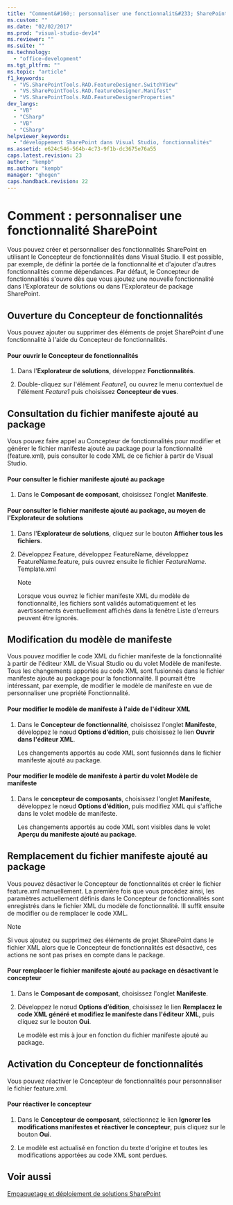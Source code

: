 ```yaml
---
title: "Comment&#160;: personnaliser une fonctionnalit&#233; SharePoint"
ms.custom: ""
ms.date: "02/02/2017"
ms.prod: "visual-studio-dev14"
ms.reviewer: ""
ms.suite: ""
ms.technology: 
  - "office-development"
ms.tgt_pltfrm: ""
ms.topic: "article"
f1_keywords: 
  - "VS.SharePointTools.RAD.FeatureDesigner.SwitchView"
  - "VS.SharePointTools.RAD.featureDesigner.Manifest"
  - "VS.SharePointTools.RAD.FeatureDesignerProperties"
dev_langs: 
  - "VB"
  - "CSharp"
  - "VB"
  - "CSharp"
helpviewer_keywords: 
  - "développement SharePoint dans Visual Studio, fonctionnalités"
ms.assetid: e624c546-564b-4c73-9f1b-dc3675e76a55
caps.latest.revision: 23
author: "kempb"
ms.author: "kempb"
manager: "ghogen"
caps.handback.revision: 22
---
```

# Comment&#160;: personnaliser une fonctionnalit&#233; SharePoint
  Vous pouvez créer et personnaliser des fonctionnalités SharePoint en utilisant le Concepteur de fonctionnalités dans Visual Studio.  Il est possible, par exemple, de définir la portée de la fonctionnalité et d'ajouter d'autres fonctionnalités comme dépendances.  Par défaut, le Concepteur de fonctionnalités s'ouvre dès que vous ajoutez une nouvelle fonctionnalité dans l'Explorateur de solutions ou dans l'Explorateur de package SharePoint.  
  
## Ouverture du Concepteur de fonctionnalités  
 Vous pouvez ajouter ou supprimer des éléments de projet SharePoint d'une fonctionnalité à l'aide du Concepteur de fonctionnalités.  
  
#### Pour ouvrir le Concepteur de fonctionnalités  
  
1.  Dans l'**Explorateur de solutions**, développez **Fonctionnalités**.  
  
2.  Double\-cliquez sur l'élément *Feature1*, ou ouvrez le menu contextuel de l'élément *Feature1* puis choisissez **Concepteur de vues**.  
  
## Consultation du fichier manifeste ajouté au package  
 Vous pouvez faire appel au Concepteur de fonctionnalités pour modifier et générer le fichier manifeste ajouté au package pour la fonctionnalité \(feature.xml\),  puis consulter le code XML de ce fichier à partir de Visual Studio.  
  
#### Pour consulter le fichier manifeste ajouté au package  
  
1.  Dans le **Composant de composant**, choisissez l'onglet **Manifeste**.  
  
#### Pour consulter le fichier manifeste ajouté au package, au moyen de l'Explorateur de solutions  
  
1.  Dans l'**Explorateur de solutions**, cliquez sur le bouton **Afficher tous les fichiers**.  
  
2.  Développez Feature, développez FeatureName, développez FeatureName.feature, puis ouvrez ensuite le fichier *FeatureName*. Template.xml  
  
    > [!NOTE]  
    >  Lorsque vous ouvrez le fichier manifeste XML du modèle de fonctionnalité, les fichiers sont validés automatiquement et les avertissements éventuellement affichés dans la fenêtre Liste d'erreurs peuvent être ignorés.  
  
## Modification du modèle de manifeste  
 Vous pouvez modifier le code XML du fichier manifeste de la fonctionnalité à partir de l'éditeur XML de Visual Studio ou du volet Modèle de manifeste.  Tous les changements apportés au code XML sont fusionnés dans le fichier manifeste ajouté au package pour la fonctionnalité.  Il pourrait être intéressant, par exemple, de modifier le modèle de manifeste en vue de personnaliser une propriété Fonctionnalité.  
  
#### Pour modifier le modèle de manifeste à l'aide de l'éditeur XML  
  
1.  Dans le **Concepteur de fonctionnalité**, choisissez l'onglet **Manifeste**, développez le nœud **Options d’édition**, puis choisissez le lien **Ouvrir dans l'éditeur XML**.  
  
     Les changements apportés au code XML sont fusionnés dans le fichier manifeste ajouté au package.  
  
#### Pour modifier le modèle de manifeste à partir du volet Modèle de manifeste  
  
1.  Dans le **concepteur de composants**, choisissez l'onglet **Manifeste**, développez le nœud **Options d’édition**, puis modifiez XML qui s'affiche dans le volet modèle de manifeste.  
  
     Les changements apportés au code XML sont visibles dans le volet **Aperçu du manifeste ajouté au package**.  
  
## Remplacement du fichier manifeste ajouté au package  
 Vous pouvez désactiver le Concepteur de fonctionnalités et créer le fichier feature.xml manuellement.  La première fois que vous procédez ainsi, les paramètres actuellement définis dans le Concepteur de fonctionnalités sont enregistrés dans le fichier XML du modèle de fonctionnalité.  Ill suffit ensuite de modifier ou de remplacer le code XML.  
  
> [!NOTE]  
>  Si vous ajoutez ou supprimez des éléments de projet SharePoint dans le fichier XML alors que le Concepteur de fonctionnalités est désactivé, ces actions ne sont pas prises en compte dans le package.  
  
#### Pour remplacer le fichier manifeste ajouté au package en désactivant le concepteur  
  
1.  Dans le **Composant de composant**, choisissez l'onglet **Manifeste**.  
  
2.  Développez le nœud **Options d’édition**, choisissez le lien **Remplacez le code XML généré et modifiez le manifeste dans l'éditeur XML**, puis cliquez sur le bouton **Oui**.  
  
     Le modèle est mis à jour en fonction du fichier manifeste ajouté au package.  
  
## Activation du Concepteur de fonctionnalités  
 Vous pouvez réactiver le Concepteur de fonctionnalités pour personnaliser le fichier feature.xml.  
  
#### Pour réactiver le concepteur  
  
1.  Dans le **Concepteur de composant**, sélectionnez le lien **Ignorer les modifications manifestes et réactiver le concepteur**, puis cliquez sur le bouton **Oui**.  
  
2.  Le modèle est actualisé en fonction du texte d'origine et toutes les modifications apportées au code XML sont perdues.  
  
## Voir aussi  
 [Empaquetage et déploiement de solutions SharePoint](../sharepoint/packaging-and-deploying-sharepoint-solutions.md)  
  
  
